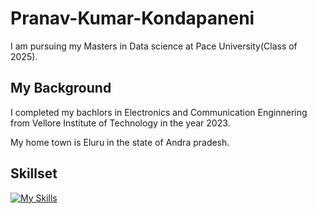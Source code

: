 # Pranav-Kumar-Kondapaneni
I am pursuing my Masters in Data science at Pace University(Class of 2025).

## My Background

I completed my bachlors in Electronics and Communication Enginnering from Vellore Institute of Technology in the year 2023.

My  home town is Eluru in the state of Andra pradesh.

## Skillset

[![My Skills](https://skillicons.dev/icons?i=python,mysql,postsql)](https://skillicons.dev)
